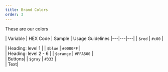 ```yaml
---
title: Brand Colors
order: 3
---
```


These are our colors

<style type="text/css">td, th { padding: 10px 20px; border: 1px solid #eee; } table div { width: 50px; height: 50px; }</style>

| Variable | HEX Code |  Sample  | Usage Guidelines
|---|---|---|
| `$red`  |  `#c00` |  <div style="background: #c00;" ></div>  | Heading: level 1 |
| `$blue`  |  `#0000FF` |  <div style="background: #0000FF;" ></div>  | Heading: level 2 - 6 |
| `$orange`  |  `#FFA500` |  <div style="background: #FFA500;" ></div>  | Buttons|
| `$gray`  |  `#333` |  <div style="background: #333;" ></div>  | Text|
